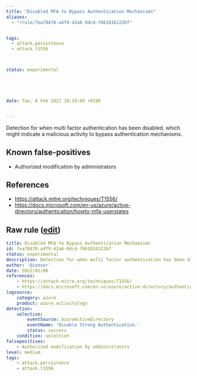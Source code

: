 ```yaml
---
title: "Disabled MFA to Bypass Authentication Mechanisms"
aliases:
  - "/rule/7ea78478-a4f9-42a6-9dcd-f861816122bf"


tags:
  - attack.persistence
  - attack.t1556



status: experimental





date: Tue, 8 Feb 2022 10:19:09 +0100


---
```


Detection for when multi factor authentication has been disabled, which might indicate a malicious activity to bypass authentication mechanisms.

<!--more-->


## Known false-positives

* Authorized modification by administrators



## References

* https://attack.mitre.org/techniques/T1556/
* https://docs.microsoft.com/en-us/azure/active-directory/authentication/howto-mfa-userstates


## Raw rule ([edit](https://github.com/SigmaHQ/sigma/edit/master/rules/cloud/azure/azure_mfa_disabled.yml))
```yaml
title: Disabled MFA to Bypass Authentication Mechanisms
id: 7ea78478-a4f9-42a6-9dcd-f861816122bf
status: experimental
description: Detection for when multi factor authentication has been disabled, which might indicate a malicious activity to bypass authentication mechanisms.
author: '@ionsor'
date: 2022/02/08
references:
    - https://attack.mitre.org/techniques/T1556/
    - https://docs.microsoft.com/en-us/azure/active-directory/authentication/howto-mfa-userstates
logsource:
    category: azure
    product: azure.activitylogs
detection:
    selection:
        eventSource: AzureActiveDirectory
        eventName: 'Disable Strong Authentication.'
        status: success
    condition: selection
falsepositives:
    - Authorized modification by administrators
level: medium
tags:
    - attack.persistence
    - attack.t1556

```
